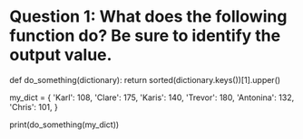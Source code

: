 # Question 1: What does the following function do? Be sure to identify the output value.

def do_something(dictionary):
    return sorted(dictionary.keys())[1].upper()

my_dict = {
    'Karl':     108,
    'Clare':    175,
    'Karis':    140,
    'Trevor':   180,
    'Antonina': 132,
    'Chris':    101,
}

print(do_something(my_dict))

